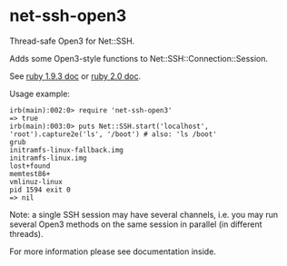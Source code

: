 net-ssh-open3
=============

Thread-safe Open3 for Net::SSH.

Adds some Open3-style functions to Net::SSH::Connection::Session.

See [ruby 1.9.3 doc](http://www.ruby-doc.org/stdlib-1.9.3/libdoc/open3/rdoc/Open3.html)
or [ruby 2.0 doc](http://www.ruby-doc.org/stdlib-2.0/libdoc/open3/rdoc/Open3.html).

Usage example:

    irb(main):002:0> require 'net-ssh-open3'
    => true
    irb(main):003:0> puts Net::SSH.start('localhost', 'root').capture2e('ls', '/boot') # also: 'ls /boot'
	grub
	initramfs-linux-fallback.img
	initramfs-linux.img
	lost+found
	memtest86+
	vmlinuz-linux
	pid 1594 exit 0
	=> nil

Note: a single SSH session may have several channels, i.e. you may run several Open3 methods on the same session in parallel (in different threads).

For more information please see documentation inside.
